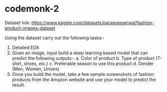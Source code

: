 # codemonk-2
Dataset link: https://www.kaggle.com/datasets/paramaggarwal/fashion-product-images-dataset

Using the dataset carry out the following tasks:-
1. Detailed EDA
2. Given an image, input build a deep learning based model that can predict the
following outputs:-
a. Color of product
b. Type of product (T-shirt, shoes, etc.)
c. Preferable season to use this product
d. Gender (Men, Women, Unisex)
3. Once you build the model, take a few sample screenshots of fashion products
from the Amazon website and use your model to predict the result.
